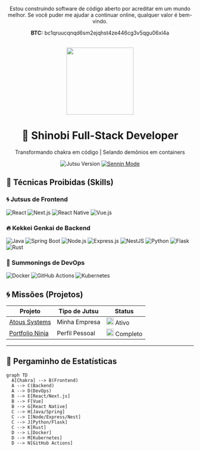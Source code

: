 <div align="center">
  <p>Estou construindo software de código aberto por acreditar em um mundo melhor. Se você puder me ajudar a continuar online, qualquer valor é bem-vindo.</p>
  <p><strong>BTC:</strong> bc1qruucqnqd6sm2ejqhst4ze446cg3v5qgu06xl4a</p>
</div>

<br>

<div align="center">
  <img src="https://media.tenor.com/PZgBFzztqD4AAAAC/curse-mark-sasuke.gif" width="180">
  <h1>🐺 Shinobi Full-Stack Developer</h1>
  <p>Transformando chakra em código | Selando demônios em containers</p>
  
  ![Jutsu Version](https://img.shields.io/badge/Chakra%20Release-Sage%20Mode-brightgreen)
  [![Sennin Mode](https://img.shields.io/badge/Senjutsu-Master-orange)](https://github.com/devrodts)
</div>


## 🔮 Técnicas Proibidas (Skills)

### 🌀 Jutsus de Frontend
<img src="https://img.shields.io/badge/React-61DAFB?style=for-the-badge&logo=react&logoColor=black" alt="React"> 
<img src="https://img.shields.io/badge/Next.js-000000?style=for-the-badge&logo=nextdotjs&logoColor=white" alt="Next.js">
<img src="https://img.shields.io/badge/React_Native-61DAFB?style=for-the-badge&logo=react&logoColor=black" alt="React Native">
<img src="https://img.shields.io/badge/Vue.js-4FC08D?style=for-the-badge&logo=vuedotjs&logoColor=white" alt="Vue.js">

### 🔥 Kekkei Genkai de Backend
<img src="https://img.shields.io/badge/Java-007396?style=for-the-badge&logo=openjdk&logoColor=white" alt="Java"> 
<img src="https://img.shields.io/badge/Spring_Boot-6DB33F?style=for-the-badge&logo=spring&logoColor=white" alt="Spring Boot">
<img src="https://img.shields.io/badge/Node.js-339933?style=for-the-badge&logo=nodedotjs&logoColor=white" alt="Node.js">
<img src="https://img.shields.io/badge/Express.js-000000?style=for-the-badge&logo=express&logoColor=white" alt="Express.js">
<img src="https://img.shields.io/badge/NestJS-E0234E?style=for-the-badge&logo=nestjs&logoColor=white" alt="NestJS">
<img src="https://img.shields.io/badge/Python-3776AB?style=for-the-badge&logo=python&logoColor=white" alt="Python">
<img src="https://img.shields.io/badge/Flask-000000?style=for-the-badge&logo=flask&logoColor=white" alt="Flask">
<img src="https://img.shields.io/badge/Rust-000000?style=for-the-badge&logo=rust&logoColor=white" alt="Rust">

### 🧪 Summonings de DevOps
<img src="https://img.shields.io/badge/Docker-2496ED?style=for-the-badge&logo=docker&logoColor=white" alt="Docker">
<img src="https://img.shields.io/badge/GitHub_Actions-2088FF?style=for-the-badge&logo=github-actions&logoColor=white" alt="GitHub Actions">
<img src="https://img.shields.io/badge/Kubernetes-326CE5?style=for-the-badge&logo=kubernetes&logoColor=white" alt="Kubernetes">

## 🌀 Missões (Projetos)

<div align="center">

| **Projeto** | **Tipo de Jutsu** | **Status** |
|---|---|---|
| [Atous Systems](https://github.com/Atous-Technology-Systems) | Minha Empresa | <img src="https://media.giphy.com/media/Wsju5zAb5kcOfxJV9i/giphy.gif" width="20"> Ativo |
| [Portfolio Ninja](https://github.com/devrodts) | Perfil Pessoal | <img src="https://media.giphy.com/media/3o7TKwxYkeW0ZvTqsU/giphy.gif" width="20"> Completo |

</div>

---

## 📜 Pergaminho de Estatísticas

```mermaid
graph TD
  A[Chakra] --> B(Frontend)
  A --> C(Backend)
  A --> D(DevOps)
  B --> E[React/Next.js]
  B --> F[Vue]
  B --> G[React Native]
  C --> H[Java/Spring]
  C --> I[Node/Express/Nest]
  C --> J[Python/Flask]
  C --> K[Rust]
  D --> L[Docker]
  D --> M[Kubernetes]
  D --> N[GitHub Actions]
